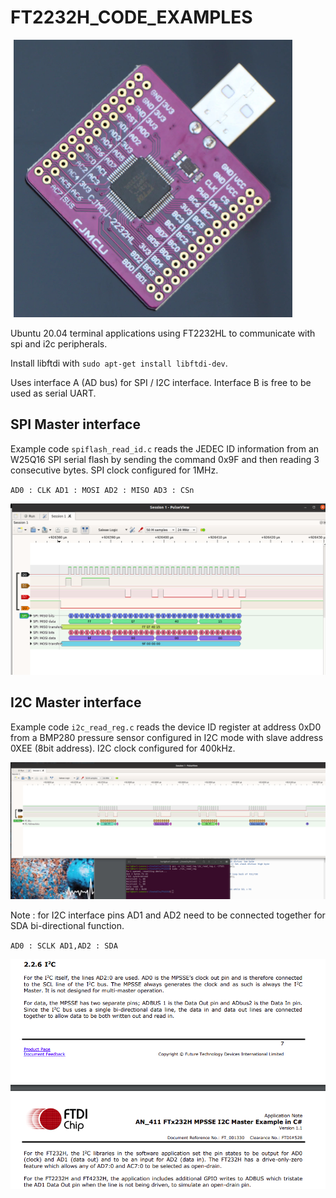 # FT2232H_CODE_EXAMPLES

<img src="FT2232HL_module.png">

Ubuntu 20.04 terminal applications using FT2232HL to communicate with spi and i2c peripherals.

Install libftdi with `sudo apt-get install libftdi-dev`.

Uses interface A (AD<n> bus) for SPI / I2C interface. Interface B is free to be used as serial UART.

## SPI Master interface

Example code `spiflash_read_id.c` reads the JEDEC ID information from an W25Q16 SPI serial flash by sending the 
command 0x9F and then reading 3 consecutive bytes. SPI clock configured for 1MHz.

`
AD0 : CLK
AD1 : MOSI
AD2 : MISO
AD3 : CSn
`

<img src="ft2232_spi_transaction_screenshot.png">


## I2C Master interface


Example code `i2c_read_reg.c` reads the device ID register at address 0xD0 from a BMP280 pressure sensor
configured in I2C mode with slave address 0XEE (8bit address). I2C clock configured for 400kHz.

<img src="i2c_read_register_transaction_snapshot.png">

Note : for I2C interface pins AD1 and AD2 need to be connected together for SDA bi-directional function.

`
AD0 : SCLK
AD1,AD2 : SDA
`

<img src="ft2232_mpsse_i2c_pins.png">


